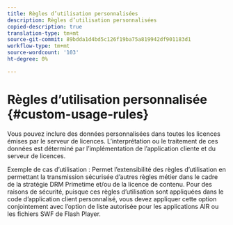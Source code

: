 ```yaml
---
title: Règles d’utilisation personnalisées
description: Règles d’utilisation personnalisées
copied-description: true
translation-type: tm+mt
source-git-commit: 89bdda1d4bd5c126f19ba75a819942df901183d1
workflow-type: tm+mt
source-wordcount: '103'
ht-degree: 0%

---
```



# Règles d’utilisation personnalisée {#custom-usage-rules}

Vous pouvez inclure des données personnalisées dans toutes les licences émises par le serveur de licences. L’interprétation ou le traitement de ces données est déterminé par l’implémentation de l’application cliente et du serveur de licences.

Exemple de cas d’utilisation : Permet l’extensibilité des règles d’utilisation en permettant la transmission sécurisée d’autres règles métier dans le cadre de la stratégie DRM Primetime et/ou de la licence de contenu. Pour des raisons de sécurité, puisque ces règles d’utilisation sont appliquées dans le code d’application client personnalisé, vous devez appliquer cette option conjointement avec l’option de liste autorisée pour les applications AIR ou les fichiers SWF de Flash Player.
